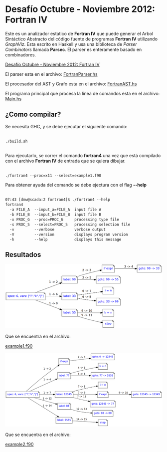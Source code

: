 <!-- -*- coding: utf-8; -*- -->




Desafío Octubre - Noviembre 2012: Fortran IV
===

Este es un analizador estatico de **Fortran IV** que puede generar
el Arbol Sintáctico Abstracto del código fuente de programas **Fortran IV**
utilizando *GraphViz*. Esta escrito en Haskell y usa una biblioteca
de *Parser Combinators* llamada **Parsec**. El parser es enteramente
basado en combinadores.

[Desafío Octubre - Noviembre 2012: Fortran IV](http://www.programando.org/blog/2012/10/desafio-octubre-codigo-spaghetti/)

El parser esta en el archivo:
[FortranParser.hs](https://github.com/dmw/dmw-programando-org/blob/master/fortran4/FortranParser.hs)

El procesador del AST y Grafo esta en el archivo:
[FortranAST.hs](https://github.com/dmw/dmw-programando-org/blob/master/fortran4/FortranAST.hs)

El programa principal que procesa la linea de comandos esta en el archivo:
[Main.hs](https://github.com/dmw/dmw-programando-org/blob/master/fortran4/Main.hs)



¿Como compilar?
---

Se necesita GHC, y se debe ejecutar el siguiente comando:


```shell

./build.sh


```


Para ejecutarlo, se correr el comando **fortran4** una vez que está
compilado con el archivo **Fortran IV** de entrada que se quiera dibujar.


```shell

./fortran4 --proc=x11 --select=example1.f90

```


Para obtener ayuda del comando se debe ejectura con el flag **--help**

```shell

07:43 [dmw@scada:2 fortran4]$ ./fortran4 --help
fortran4
  -a FILE_A  --input_a=FILE_A  input file A
  -b FILE_B  --input_b=FILE_B  input file B
  -x PROC_G  --proc=PROC_G     processing type file
  -s PROC_S  --select=PROC_S   processing selection file
  -v         --verbose         verbose output
  -V         --version         displays program version
  -h         --help            displays this message

```


Resultados
---


![Resultado Primer Ejemplo](https://github.com/dmw/dmw-programando-org/raw/master/fortran4/example1.f90.png)

Que se encuentra en el archivo:

[example1.f90](https://github.com/dmw/dmw-programando-org/blob/master/fortran4/example1.f90)


![Resultado Segundo Ejemplo](https://github.com/dmw/dmw-programando-org/raw/master/fortran4/example2.f90.png)

Que se encuentra en el archivo:

[example2.f90](https://github.com/dmw/dmw-programando-org/blob/master/fortran4/example2.f90)

